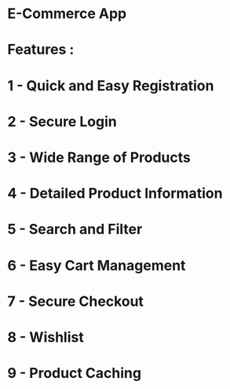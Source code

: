# E-Commerce App 

# Features :
# 1 - Quick and Easy Registration
# 2 - Secure Login
# 3 - Wide Range of Products
# 4 - Detailed Product Information
# 5 - Search and Filter
# 6 - Easy Cart Management
# 7 - Secure Checkout
# 8 - Wishlist
# 9 - Product Caching
